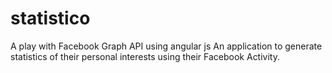 statistico
==========

A play with Facebook Graph API using angular js 
An application to generate statistics of their personal interests using their Facebook Activity. 
